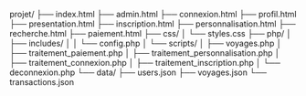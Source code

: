 projet/
├── index.html
├── admin.html
├── connexion.html
├── profil.html
├── presentation.html
├── inscription.html
├── personnalisation.html
├── recherche.html
├── paiement.html
├── css/
│   └── styles.css
├── php/
│   ├── includes/
│   │   └── config.php
│   └── scripts/
│       ├── voyages.php
│       ├── traitement_paiement.php
│       ├── traitement_personnalisation.php
│       ├── traitement_connexion.php
│       ├── traitement_inscription.php
│       └── deconnexion.php
└── data/
    ├── users.json
    ├── voyages.json
    └── transactions.json
		
